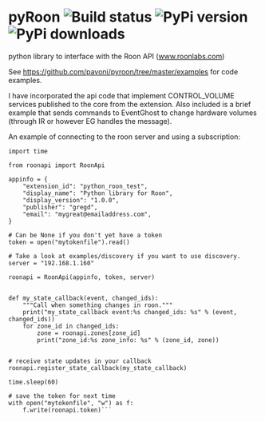 # pyRoon ![Build status](https://github.com/pavoni/pyroon/workflows/Build/badge.svg) ![PyPi version](https://img.shields.io/pypi/v/roonapi) ![PyPi downloads](https://img.shields.io/pypi/dm/roonapi)
python library to interface with the Roon API (www.roonlabs.com)

See https://github.com/pavoni/pyroon/tree/master/examples for code examples.

I have incorporated the api code that implement CONTROL_VOLUME services published to the core from the extension.
Also included is a brief example that sends commands to EventGhost to change hardware volumes (through IR or however EG handles the message).


An example of connecting to the roon server and using a subscription:

```
import time

from roonapi import RoonApi

appinfo = {
    "extension_id": "python_roon_test",
    "display_name": "Python library for Roon",
    "display_version": "1.0.0",
    "publisher": "gregd",
    "email": "mygreat@emailaddress.com",
}

# Can be None if you don't yet have a token
token = open("mytokenfile").read()

# Take a look at examples/discovery if you want to use discovery.
server = "192.168.1.160"

roonapi = RoonApi(appinfo, token, server)


def my_state_callback(event, changed_ids):
    """Call when something changes in roon."""
    print("my_state_callback event:%s changed_ids: %s" % (event, changed_ids))
    for zone_id in changed_ids:
        zone = roonapi.zones[zone_id]
        print("zone_id:%s zone_info: %s" % (zone_id, zone))


# receive state updates in your callback
roonapi.register_state_callback(my_state_callback)

time.sleep(60)

# save the token for next time
with open("mytokenfile", "w") as f:
    f.write(roonapi.token)```
